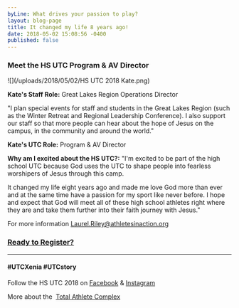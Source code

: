 ```yaml
---
byLine: What drives your passion to play?
layout: blog-page
title: It changed my life 8 years ago!
date: 2018-05-02 15:08:56 -0400
published: false
---
```

### Meet the HS UTC Program & AV Director

![](/uploads/2018/05/02/HS UTC 2018 Kate.png)

**Kate's Staff Role:**  Great Lakes Region Operations Director

"I plan special events for staff and students in the Great Lakes Region (such as the Winter Retreat and Regional Leadership Conference). I also support our staff so that more people can hear about the hope of Jesus on the campus, in the community and around the world."

**Kate's UTC Role:**  Program & AV Director

**Why am I excited about the HS UTC?:**  "I'm excited to be part of the high school UTC because God uses the UTC to shape people into fearless worshipers of Jesus through this camp.

It changed my life eight years ago and made me love God more than ever and at the same time have a passion for my sport like never before. I hope and expect that God will meet all of these high school athletes right where they are and take them further into their faith journey with Jesus."

For more information [Laurel.Riley@athletesinaction.org](mailto:laurel.riley@athletesinaction.org)

### [**Ready to Register?**]()

---

#### **#UTCXenia     #UTCstory**

Follow the HS UTC 2018 on  [Facebook](https://www.facebook.com/aiatotalathletecomplex/) & [Instagram](https://www.instagram.com/aia_sports_complex/)

More about the  [Total Athlete Complex](http://www.aiasportscomplex.com/)